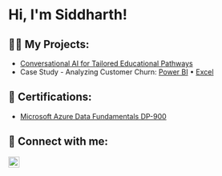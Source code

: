 <h1>Hi, I'm Siddharth! <br/></h1>

<h2>👨‍💻 My Projects:</h2>

- [Conversational AI for Tailored Educational Pathways](https://github.com/Siddharth-Parthasarathy/conversational_ai_for_tailored_educational_pathways)
- Case Study - Analyzing Customer Churn:
  [Power BI](https://github.com/Siddharth-Parthasarathy/customer-churn-powerbi-case-study) • 
  [Excel](https://github.com/Siddharth-Parthasarathy/customer-churn-excel-case-study)



<h2>📄 Certifications:</h2>

- [Microsoft Azure Data Fundamentals DP-900](https://learn.microsoft.com/en-gb/users/siddharth-0575/credentials/8f48fa3ed683cdd9)


<h2> 🤳 Connect with me:</h2>

[<img align="left" alt="Siddharth | LinkedIn" width="22px" src="https://upload.wikimedia.org/wikipedia/commons/c/ca/LinkedIn_logo_initials.png" />][linkedin]



[linkedin]: https://www.linkedin.com/in/siddharth-parthasarathy95
